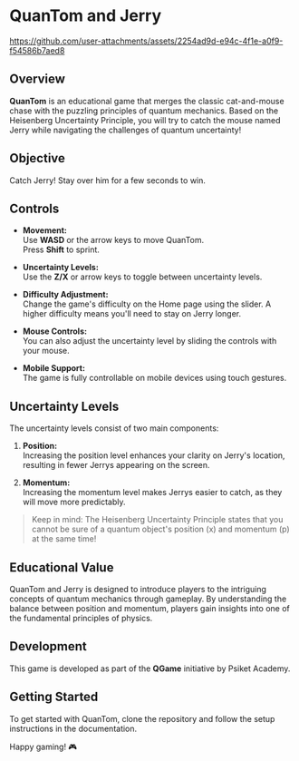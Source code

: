 # QuanTom and Jerry



https://github.com/user-attachments/assets/2254ad9d-e94c-4f1e-a0f9-f54586b7aed8



## Overview
**QuanTom** is an educational game that merges the classic cat-and-mouse chase with the puzzling principles of quantum mechanics. Based on the Heisenberg Uncertainty Principle, you will try to catch the mouse named Jerry while navigating the challenges of quantum uncertainty!

## Objective
Catch Jerry! Stay over him for a few seconds to win.

## Controls

- **Movement:**  
  Use **WASD** or the arrow keys to move QuanTom.  
  Press **Shift** to sprint.

- **Uncertainty Levels:**  
  Use the **Z/X** or arrow keys to toggle between uncertainty levels.

- **Difficulty Adjustment:**  
  Change the game's difficulty on the Home page using the slider. A higher difficulty means you'll need to stay on Jerry longer.

- **Mouse Controls:**  
  You can also adjust the uncertainty level by sliding the controls with your mouse.

- **Mobile Support:**  
  The game is fully controllable on mobile devices using touch gestures.

## Uncertainty Levels
The uncertainty levels consist of two main components:

1. **Position:**  
   Increasing the position level enhances your clarity on Jerry's location, resulting in fewer Jerrys appearing on the screen.

2. **Momentum:**  
   Increasing the momentum level makes Jerrys easier to catch, as they will move more predictably.

> Keep in mind: The Heisenberg Uncertainty Principle states that you cannot be sure of a quantum object's position (x) and momentum (p) at the same time!

## Educational Value
QuanTom and Jerry is designed to introduce players to the intriguing concepts of quantum mechanics through gameplay. By understanding the balance between position and momentum, players gain insights into one of the fundamental principles of physics.

## Development
This game is developed as part of the **QGame** initiative by Psiket Academy.

## Getting Started
To get started with QuanTom, clone the repository and follow the setup instructions in the documentation.

Happy gaming! 🎮
